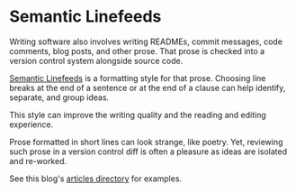 # Semantic Linefeeds

Writing software also involves writing
READMEs, commit messages, code comments, blog posts, and other prose.
That prose is checked into a version control system
alongside source code.

[Semantic Linefeeds](http://rhodesmill.org/brandon/2012/one-sentence-per-line/)
is a formatting style for that prose.
Choosing line breaks
at the end of a sentence or
at the end of a clause
can help identify, separate, and group ideas.

This style can improve the writing quality
and the reading and editing experience.

Prose formatted in short lines
can look strange,
like poetry.
Yet, reviewing such prose in a version control diff
is often a pleasure
as ideas are isolated and re-worked.

See this blog's [articles directory][dir] for examples.

[dir]: https://github.com/statusok/statusok/tree/master/blog/articles
